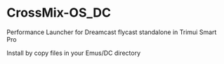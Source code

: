 # CrossMix-OS_DC
Performance Launcher for Dreamcast flycast standalone in Trimui Smart Pro

Install by copy files in your Emus/DC directory
